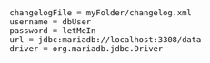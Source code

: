 <pre>
changelogFile = myFolder/changelog.xml
username = dbUser
password = letMeIn
url = jdbc:mariadb://localhost:3308/data
driver = org.mariadb.jdbc.Driver
</pre>
